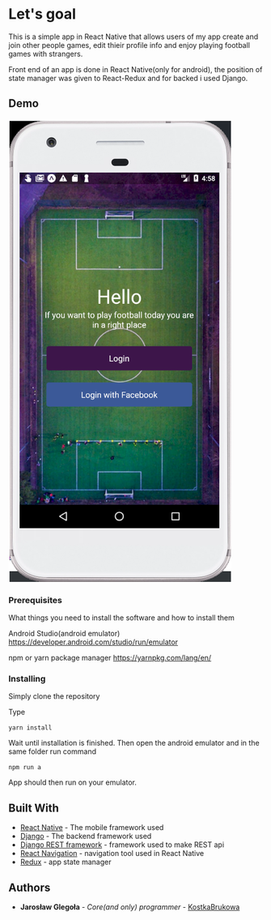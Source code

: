 # Let's goal

This is a simple app in React Native that allows users of my app create and join other people games, edit thieir profile info and enjoy playing football 
games with strangers.

Front end of an app is done in React Native(only for android), the position of state manager was given to 
React-Redux and for backed i used Django.

## Demo

[![thumbnail.png](thumbnail.png)](https://www.youtube.com/watch?v=Vy0HbI0DKj0&t)


### Prerequisites

What things you need to install the software and how to install them

Android Studio(android emulator) https://developer.android.com/studio/run/emulator

npm or yarn package manager https://yarnpkg.com/lang/en/

### Installing

Simply clone the repository

Type


```
yarn install
```

Wait until installation is finished. Then open the android emulator and in the same folder run command

```
npm run a
```

App should then run on your emulator.


## Built With

- [React Native](https://facebook.github.io/react-native/) - The mobile framework used
- [Django](https://www.djangoproject.com/) - The backend framework used
- [Django REST framework](https://www.django-rest-framework.org/) - framework used to make REST api
- [React Navigation](https://reactnavigation.org/) - navigation tool used in React Native
- [Redux](https://redux.js.org/) - app state manager

## Authors

- **Jarosław Glegoła** - _Core(and only) programmer_ - [KostkaBrukowa](https://github.com/KostkaBrukowa)

